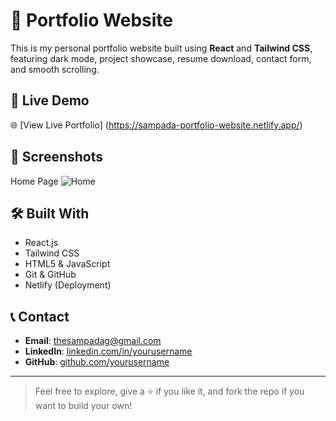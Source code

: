 # 💼 Portfolio Website

This is my personal portfolio website built using **React** and **Tailwind CSS**, featuring dark mode, project showcase, resume download, contact form, and smooth scrolling.

## 🔗 Live Demo

🌐 [View Live Portfolio]  (https://sampada-portfolio-website.netlify.app/)

## 📸 Screenshots

Home Page
![Home](https://github.com/user-attachments/assets/4618c765-61a7-4fb7-9728-7a17aed2a997) 

## 🛠️ Built With

- React.js
- Tailwind CSS
- HTML5 & JavaScript
- Git & GitHub
- Netlify (Deployment)

## 📞 Contact

- **Email**: thesampadag@gmail.com
- **LinkedIn**: [linkedin.com/in/yourusername](https://www.linkedin.com/in/sampada-ghadigaonkar-79a033320/)
- **GitHub**: [github.com/yourusername](https://github.com/Sam200563)

---

> Feel free to explore, give a ⭐ if you like it, and fork the repo if you want to build your own!

